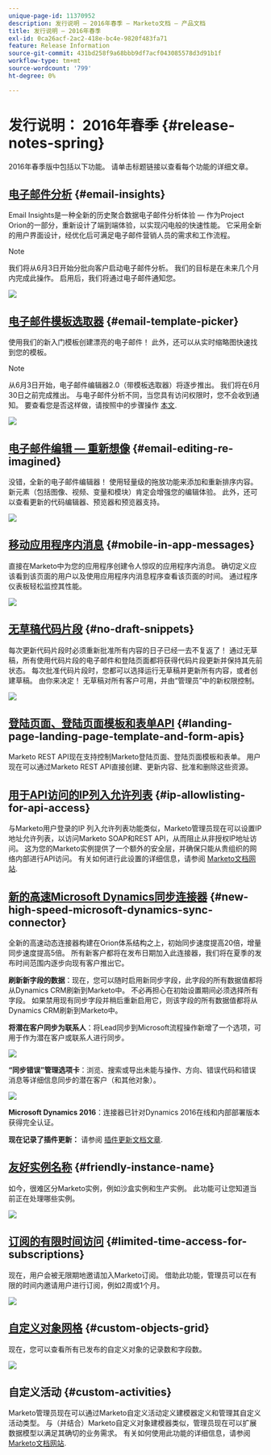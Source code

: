 ```yaml
---
unique-page-id: 11370952
description: 发行说明 — 2016年春季 — Marketo文档 — 产品文档
title: 发行说明 — 2016年春季
exl-id: 0ca26acf-2ac2-418e-bc4e-9820f483fa71
feature: Release Information
source-git-commit: 431bd258f9a68bbb9df7acf043085578d3d91b1f
workflow-type: tm+mt
source-wordcount: '799'
ht-degree: 0%

---
```


# 发行说明： 2016年春季 {#release-notes-spring}

2016年春季版中包括以下功能。 请单击标题链接以查看每个功能的详细文章。

## [电子邮件分析](/help/marketo/product-docs/reporting/email-insights/email-insights-overview.md) {#email-insights}

Email Insights是一种全新的历史聚合数据电子邮件分析体验 — 作为Project Orion的一部分，重新设计了端到端体验，以实现闪电般的快速性能。 它采用全新的用户界面设计，经优化后可满足电子邮件营销人员的需求和工作流程。

>[!NOTE]
>
>我们将从6月3日开始分批向客户启动电子邮件分析。 我们的目标是在未来几个月内完成此操作。 启用后，我们将通过电子邮件通知您。

![](assets/two.png)

## [电子邮件模板选取器](/help/marketo/product-docs/email-marketing/general/email-editor-2/email-template-picker-overview.md) {#email-template-picker}

使用我们的新入门模板创建漂亮的电子邮件！ 此外，还可以从实时缩略图快速找到您的模板。

>[!NOTE]
>
>从6月3日开始，电子邮件编辑器2.0（带模板选取器）将逐步推出。 我们将在6月30日之前完成推出。 与电子邮件分析不同，当您具有访问权限时，您不会收到通知。 要查看您是否这样做，请按照中的步骤操作 [本文](/help/marketo/product-docs/email-marketing/general/email-editor-2/transitioning-to-email-editor-2-0.md).

![](assets/5-29-home-starter-templates.png)

## [电子邮件编辑 — 重新想像](/help/marketo/product-docs/email-marketing/general/email-editor-2/email-editor-v2-0-overview.md) {#email-editing-re-imagined}

没错，全新的电子邮件编辑器！ 使用轻量级的拖放功能来添加和重新排序内容。 新元素（包括图像、视频、变量和模块）肯定会增强您的编辑体验。 此外，还可以查看更新的代码编辑器、预览器和预览器支持。

![](assets/17a-29-modules-next.png)

## [移动应用程序内消息](/help/marketo/product-docs/mobile-marketing/in-app-messages/understanding-in-app-messages.md) {#mobile-in-app-messages}

直接在Marketo中为您的应用程序创建令人惊叹的应用程序内消息。 确切定义应该看到该页面的用户以及使用应用程序内消息程序查看该页面的时间。 通过程序仪表板轻松监控其性能。

![](assets/pasted-image-at-2016-05-24-09-45-am.png)

## [无草稿代码片段](/help/marketo/product-docs/administration/users-and-roles/enable-no-draft-for-snippets.md) {#no-draft-snippets}

每次更新代码片段时必须重新批准所有内容的日子已经一去不复返了！ 通过无草稿，所有使用代码片段的电子邮件和登陆页面都将获得代码片段更新并保持其先前状态。 每次批准代码片段时，您都可以选择运行无草稿并更新所有内容，或者创建草稿。 由你来决定！ 无草稿对所有客户可用，并由“管理员”中的新权限控制。

![](assets/image2016-5-16-15-3a41-3a17.png)

## [登陆页面、登陆页面模板和表单API](https://developers.marketo.com/blog/spring-2016-updates/) {#landing-page-landing-page-template-and-form-apis}

Marketo REST API现在支持控制Marketo登陆页面、登陆页面模板和表单。 用户现在可以通过Marketo REST API直接创建、更新内容、批准和删除这些资源。

## [用于API访问的IP列入允许列表](/help/marketo/product-docs/administration/additional-integrations/create-an-allowlist-for-ip-based-api-access.md) {#ip-allowlisting-for-api-access}

与Marketo用户登录的IP 列入允许列表功能类似，Marketo管理员现在可以设置IP地址允许列表，以访问Marketo SOAP和REST API，从而阻止从非授权IP地址访问。 这为您的Marketo实例提供了一个额外的安全层，并确保只能从贵组织的网络内部进行API访问。 有关如何进行此设置的详细信息，请参阅 [Marketo文档网站](/help/marketo/product-docs/administration/additional-integrations/create-an-allowlist-for-ip-based-api-access.md).

## [新的高速Microsoft Dynamics同步连接器](/help/marketo/product-docs/crm-sync/microsoft-dynamics-sync/microsoft-dynamics-sync-details/sync-status.md) {#new-high-speed-microsoft-dynamics-sync-connector}

全新的高速动态连接器构建在Orion体系结构之上，初始同步速度提高20倍，增量同步速度提高5倍。 所有新客户都将在发布日期加入此连接器，我们将在夏季的发布时间范围内逐步向现有客户推出它。

**刷新新字段的数据**：现在，您可以随时启用新同步字段，此字段的所有数据值都将从Dynamics CRM刷新到Marketo中。 不必再担心在初始设置期间必须选择所有字段。 如果禁用现有同步字段并稍后重新启用它，则该字段的所有数据值都将从Dynamics CRM刷新到Marketo中。

**将潜在客户同步为联系人**：将Lead同步到Microsoft流程操作新增了一个选项，可用于作为潜在客户或联系人进行同步。

![](assets/image2016-5-19-8-3a59-3a9.png)

**“同步错误”管理选项卡**：浏览、搜索或导出未能与操作、方向、错误代码和错误消息等详细信息同步的潜在客户（和其他对象）。

![](assets/sync-errors.png)

**Microsoft Dynamics 2016**：连接器已针对Dynamics 2016在线和内部部署版本获得完全认证。

**现在记录了插件更新：** 请参阅 [插件更新文档文章](/help/marketo/product-docs/crm-sync/microsoft-dynamics-sync/marketo-plugin-releases-for-microsoft-dynamics.md).

## [友好实例名称](/help/marketo/product-docs/administration/settings/edit-subscription-settings.md) {#friendly-instance-name}

如今，很难区分Marketo实例，例如沙盒实例和生产实例。 此功能可让您知道当前正在处理哪些实例。

![](assets/image2016-5-16-15-3a57-3a14.png)

## [订阅的有限时间访问](/help/marketo/product-docs/administration/users-and-roles/managing-marketo-users.md) {#limited-time-access-for-subscriptions}

现在，用户会被无限期地邀请加入Marketo订阅。 借助此功能，管理员可以在有限的时间内邀请用户进行订阅，例如2周或1个月。

![](assets/image2016-5-16-15-3a59-3a52.png)

## [自定义对象网格](/help/marketo/product-docs/administration/marketo-custom-objects/understanding-marketo-custom-objects.md) {#custom-objects-grid}

现在，您可以查看所有已发布的自定义对象的记录数和字段数。

![](assets/custom-objects-grid.png)

## 自定义活动 {#custom-activities}

Marketo管理员现在可以通过Marketo自定义活动定义建模器定义和管理其自定义活动类型。 与（并结合）Marketo自定义对象建模器类似，管理员现在可以扩展数据模型以满足其确切的业务需求。 有关如何使用此功能的详细信息，请参阅 [Marketo文档网站](/help/marketo/product-docs/administration/marketo-custom-activities/understanding-custom-activities.md).
